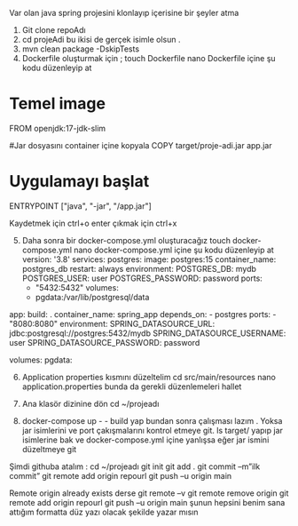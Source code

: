 Var olan java spring projesini klonlayıp içerisine bir şeyler atma 
1.	Git clone repoAdı
2.	cd projeAdi    bu ikisi de gerçek isimle olsun .
3.	mvn clean package -DskipTests
4.	Dockerfile oluşturmak için ;
touch Dockerfile 
nano Dockerfile 
 içine şu kodu  düzenleyip at
# Temel image 
FROM openjdk:17-jdk-slim

 #Jar dosyasını container içine kopyala 
COPY target/proje-adi.jar app.jar

# Uygulamayı başlat 
ENTRYPOINT ["java", "-jar", "/app.jar"] 

Kaydetmek için ctrl+o enter çıkmak için ctrl+x

5.	Daha sonra bir docker-compose.yml oluşturacağız
touch docker-compose.yml
nano docker-compose.yml
içine şu kodu düzenleyip at
version: '3.8'
services:
  postgres:
    image: postgres:15
    container_name: postgres_db
    restart: always
    environment:
      POSTGRES_DB: mydb
      POSTGRES_USER: user
      POSTGRES_PASSWORD: password
    ports:
      - "5432:5432"
    volumes:
      - pgdata:/var/lib/postgresql/data

  app:
    build: .
    container_name: spring_app
    depends_on:
      - postgres
    ports:
      - "8080:8080"
    environment:
      SPRING_DATASOURCE_URL: jdbc:postgresql://postgres:5432/mydb
      SPRING_DATASOURCE_USERNAME: user
      SPRING_DATASOURCE_PASSWORD: password

volumes:
  pgdata:

6.	Application properties kısmını düzeltelim
cd src/main/resources 
 nano application.properties
bunda da gerekli düzenlemeleri hallet
7.	Ana klasör dizinine dön
 cd ~/projeadı

8.	docker-compose up - - build yap 
bundan sonra çalışması lazım . Yoksa jar isimlerini ve port çakışmalarını kontrol etmeye git. 
ls target/ yapıp jar isimlerine bak ve docker-compose.yml içine yanlışsa eğer jar ismini düzeltmeye git

Şimdi githuba atalım :
cd ~/projeadı
git init
git add .
git commit –m”ilk commit”
git remote add origin repourl 
git push –u origin main 

Remote origin already exists derse
git remote –v
git remote remove origin
git remote add origin repourl
git push –u origin main  şunun hepsini benim sana attığım formatta düz yazı olacak şekilde yazar mısın
